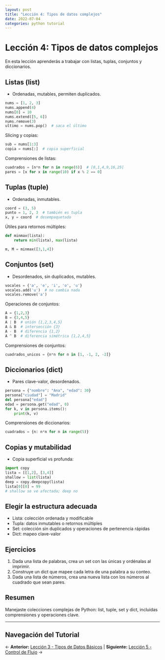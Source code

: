 ```yaml
---
layout: post
title: "Lección 4: Tipos de datos complejos"
date: 2022-07-04
categories: python tutorial
---
```

# Lección 4: Tipos de datos complejos
En esta lección aprenderás a trabajar con listas, tuplas, conjuntos y diccionarios.
## Listas (list)
- Ordenadas, mutables, permiten duplicados.
```python
nums = [1, 2, 3]
nums.append(4)
nums[0] = 10
nums.extend([5, 6])
nums.remove(3)
ultimo = nums.pop()  # saca el último
```
Slicing y copias:
```python
sub = nums[1:3]
copia = nums[:]  # copia superficial
```
Comprensiones de listas:
```python
cuadrados = [n*n for n in range(6)]  # [0,1,4,9,16,25]
pares = [x for x in range(10) if x % 2 == 0]
```
## Tuplas (tuple)
- Ordenadas, inmutables.
```python
coord = (3, 5)
punto = 1, 2, 3  # también es tupla
x, y = coord  # desempaquetado
```
Útiles para retornos múltiples:
```python
def minmax(lista):
    return min(lista), max(lista)

m, M = minmax([3,1,4])
```
## Conjuntos (set)
- Desordenados, sin duplicados, mutables.
```python
vocales = {'a', 'e', 'i', 'o', 'u'}
vocales.add('u')  # no cambia nada
vocales.remove('a')
```
Operaciones de conjuntos:
```python
A = {1,2,3}
B = {3,4,5}
A | B  # unión {1,2,3,4,5}
A & B  # intersección {3}
A - B  # diferencia {1,2}
A ^ B  # diferencia simétrica {1,2,4,5}
```
Comprensiones de conjuntos:
```python
cuadrados_unicos = {n*n for n in [1, -1, 2, -2]}
```
## Diccionarios (dict)
- Pares clave-valor, desordenados.
```python
persona = {"nombre": "Ana", "edad": 30}
persona["ciudad"] = "Madrid"
del persona["edad"]
edad = persona.get("edad", 0)
for k, v in persona.items():
    print(k, v)
```
Comprensiones de diccionarios:
```python
cuadrados = {n: n*n for n in range(5)}
```
## Copias y mutabilidad
- Copia superficial vs profunda:
```python
import copy
lista = [[1,2], [3,4]]
shallow = list(lista)
deep = copy.deepcopy(lista)
lista[0][0] = 99
# shallow se ve afectada; deep no
```
## Elegir la estructura adecuada
- Lista: colección ordenada y modificable
- Tupla: datos inmutables o retornos múltiples
- Set: colección sin duplicados y operaciones de pertenencia rápidas
- Dict: mapeo clave-valor
## Ejercicios
1. Dada una lista de palabras, crea un set con las únicas y ordénalas al imprimir.
2. Construye un dict que mapee cada letra de una palabra a su conteo.
3. Dada una lista de números, crea una nueva lista con los números al cuadrado que sean pares.
## Resumen
Manejaste colecciones complejas de Python: list, tuple, set y dict, incluidas comprensiones y operaciones clave.

---
## Navegación del Tutorial

← **Anterior:** [Lección 3 - Tipos de Datos Básicos](3-tipos-de-datos-basicos.md) | **Siguiente:** [Lección 5 - Control de Flujo](5-control-de-flujo.md) →
